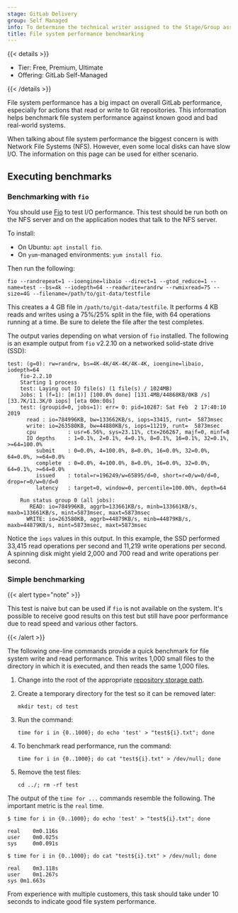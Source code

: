 ```yaml
---
stage: GitLab Delivery
group: Self Managed
info: To determine the technical writer assigned to the Stage/Group associated with this page, see https://handbook.gitlab.com/handbook/product/ux/technical-writing/#assignments
title: File system performance benchmarking
---
```


{{< details >}}

- Tier: Free, Premium, Ultimate
- Offering: GitLab Self-Managed

{{< /details >}}

File system performance has a big impact on overall GitLab performance,
especially for actions that read or write to Git repositories. This information
helps benchmark file system performance against known good and bad real-world
systems.

When talking about file system performance the biggest concern is
with Network File Systems (NFS). However, even some local disks can have slow
I/O. The information on this page can be used for either scenario.

## Executing benchmarks

### Benchmarking with `fio`

You should use
[Fio](https://fio.readthedocs.io/en/latest/fio_doc.html) to test I/O
performance. This test should be run both on the NFS server and on the
application nodes that talk to the NFS server.

To install:

- On Ubuntu: `apt install fio`.
- On `yum`-managed environments: `yum install fio`.

Then run the following:

```shell
fio --randrepeat=1 --ioengine=libaio --direct=1 --gtod_reduce=1 --name=test --bs=4k --iodepth=64 --readwrite=randrw --rwmixread=75 --size=4G --filename=/path/to/git-data/testfile
```

This creates a 4 GB file in `/path/to/git-data/testfile`. It performs
4 KB reads and writes using a 75%/25% split in the file, with 64
operations running at a time. Be sure to delete the file after the test
completes.

The output varies depending on what version of `fio` installed. The following
is an example output from `fio` v2.2.10 on a networked solid-state drive (SSD):

```plaintext
test: (g=0): rw=randrw, bs=4K-4K/4K-4K/4K-4K, ioengine=libaio, iodepth=64
    fio-2.2.10
    Starting 1 process
    test: Laying out IO file(s) (1 file(s) / 1024MB)
    Jobs: 1 (f=1): [m(1)] [100.0% done] [131.4MB/44868KB/0KB /s] [33.7K/11.3K/0 iops] [eta 00m:00s]
    test: (groupid=0, jobs=1): err= 0: pid=10287: Sat Feb  2 17:40:10 2019
      read : io=784996KB, bw=133662KB/s, iops=33415, runt=  5873msec
      write: io=263580KB, bw=44880KB/s, iops=11219, runt=  5873msec
      cpu          : usr=6.56%, sys=23.11%, ctx=266267, majf=0, minf=8
      IO depths    : 1=0.1%, 2=0.1%, 4=0.1%, 8=0.1%, 16=0.1%, 32=0.1%, >=64=100.0%
         submit    : 0=0.0%, 4=100.0%, 8=0.0%, 16=0.0%, 32=0.0%, 64=0.0%, >=64=0.0%
         complete  : 0=0.0%, 4=100.0%, 8=0.0%, 16=0.0%, 32=0.0%, 64=0.1%, >=64=0.0%
         issued    : total=r=196249/w=65895/d=0, short=r=0/w=0/d=0, drop=r=0/w=0/d=0
         latency   : target=0, window=0, percentile=100.00%, depth=64

    Run status group 0 (all jobs):
       READ: io=784996KB, aggrb=133661KB/s, minb=133661KB/s, maxb=133661KB/s, mint=5873msec, maxt=5873msec
      WRITE: io=263580KB, aggrb=44879KB/s, minb=44879KB/s, maxb=44879KB/s, mint=5873msec, maxt=5873msec
```

Notice the `iops` values in this output. In this example, the SSD
performed 33,415 read operations per second and 11,219 write operations
per second. A spinning disk might yield 2,000 and 700 read and write
operations per second.

### Simple benchmarking

{{< alert type="note" >}}

This test is naive but can be used if `fio` is not
available on the system. It's possible to receive good results on this
test but still have poor performance due to read speed and various other
factors.

{{< /alert >}}

The following one-line commands provide a quick benchmark for file system write and read
performance. This writes 1,000 small files to the directory in which it is
executed, and then reads the same 1,000 files.

1. Change into the root of the appropriate
   [repository storage path](../repository_storage_paths.md).
1. Create a temporary directory for the test so it can be removed later:

   ```shell
   mkdir test; cd test
   ```

1. Run the command:

   ```shell
   time for i in {0..1000}; do echo 'test' > "test${i}.txt"; done
   ```

1. To benchmark read performance, run the command:

   ```shell
   time for i in {0..1000}; do cat "test${i}.txt" > /dev/null; done
   ```

1. Remove the test files:

   ```shell
   cd ../; rm -rf test
   ```

The output of the `time for ...` commands resemble the following. The
important metric is the `real` time.

```shell
$ time for i in {0..1000}; do echo 'test' > "test${i}.txt"; done

real    0m0.116s
user    0m0.025s
sys     0m0.091s

$ time for i in {0..1000}; do cat "test${i}.txt" > /dev/null; done

real    0m3.118s
user    0m1.267s
sys 0m1.663s
```

From experience with multiple customers, this task should take under 10
seconds to indicate good file system performance.
